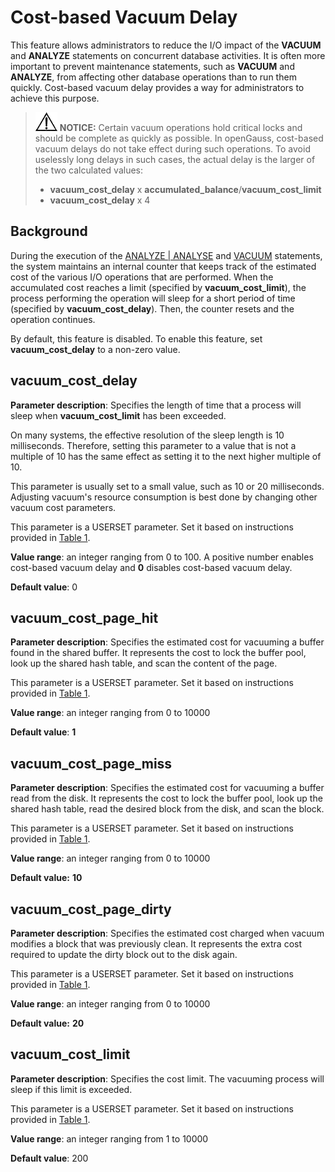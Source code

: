 # Cost-based Vacuum Delay<a name="EN-US_TOPIC_0289900148"></a>

This feature allows administrators to reduce the I/O impact of the  **VACUUM**  and  **ANALYZE**  statements on concurrent database activities. It is often more important to prevent maintenance statements, such as  **VACUUM**  and  **ANALYZE**, from affecting other database operations than to run them quickly. Cost-based vacuum delay provides a way for administrators to achieve this purpose.

>![](public_sys-resources/icon-notice.gif) **NOTICE:** 
>Certain vacuum operations hold critical locks and should be complete as quickly as possible. In openGauss, cost-based vacuum delays do not take effect during such operations. To avoid uselessly long delays in such cases, the actual delay is the larger of the two calculated values:
>-   **vacuum\_cost\_delay**  x  **accumulated\_balance**/**vacuum\_cost\_limit**
>-   **vacuum\_cost\_delay**  x 4

## Background<a name="en-us_topic_0283136744_en-us_topic_0237124702_en-us_topic_0059778692_s07d4dedef9d24a83acb5d9412d6b68fc"></a>

During the execution of the  [ANALYZE | ANALYSE](en-us_topic_0289900881.md)  and  [VACUUM](en-us_topic_0289900615.md)  statements, the system maintains an internal counter that keeps track of the estimated cost of the various I/O operations that are performed. When the accumulated cost reaches a limit \(specified by  **vacuum\_cost\_limit**\), the process performing the operation will sleep for a short period of time \(specified by  **vacuum\_cost\_delay**\). Then, the counter resets and the operation continues.

By default, this feature is disabled. To enable this feature, set  **vacuum\_cost\_delay**  to a non-zero value.

## vacuum\_cost\_delay<a name="en-us_topic_0283136744_en-us_topic_0237124702_section117926911015"></a>

**Parameter description**: Specifies the length of time that a process will sleep when  **vacuum\_cost\_limit**  has been exceeded.

On many systems, the effective resolution of the sleep length is 10 milliseconds. Therefore, setting this parameter to a value that is not a multiple of 10 has the same effect as setting it to the next higher multiple of 10.

This parameter is usually set to a small value, such as 10 or 20 milliseconds. Adjusting vacuum's resource consumption is best done by changing other vacuum cost parameters.

This parameter is a USERSET parameter. Set it based on instructions provided in  [Table 1](../DatabaseAdministrationGuide/resetting-parameters.md#en-us_topic_0283137176_en-us_topic_0237121562_en-us_topic_0059777490_t91a6f212010f4503b24d7943aed6d846).

**Value range**: an integer ranging from 0 to 100. A positive number enables cost-based vacuum delay and  **0**  disables cost-based vacuum delay.

**Default value**: 0

## vacuum\_cost\_page\_hit<a name="en-us_topic_0283136744_en-us_topic_0237124702_section1288159151015"></a>

**Parameter description**: Specifies the estimated cost for vacuuming a buffer found in the shared buffer. It represents the cost to lock the buffer pool, look up the shared hash table, and scan the content of the page.

This parameter is a USERSET parameter. Set it based on instructions provided in  [Table 1](../DatabaseAdministrationGuide/resetting-parameters.md#en-us_topic_0283137176_en-us_topic_0237121562_en-us_topic_0059777490_t91a6f212010f4503b24d7943aed6d846).

**Value range**: an integer ranging from 0 to 10000

**Default value**:  **1**

## vacuum\_cost\_page\_miss<a name="en-us_topic_0283136744_en-us_topic_0237124702_section165681910191413"></a>

**Parameter description**: Specifies the estimated cost for vacuuming a buffer read from the disk. It represents the cost to lock the buffer pool, look up the shared hash table, read the desired block from the disk, and scan the block.

This parameter is a USERSET parameter. Set it based on instructions provided in  [Table 1](../DatabaseAdministrationGuide/resetting-parameters.md#en-us_topic_0283137176_en-us_topic_0237121562_en-us_topic_0059777490_t91a6f212010f4503b24d7943aed6d846).

**Value range**: an integer ranging from 0 to 10000

**Default value:** **10**

## vacuum\_cost\_page\_dirty<a name="en-us_topic_0283136744_en-us_topic_0237124702_section412883521410"></a>

**Parameter description**: Specifies the estimated cost charged when vacuum modifies a block that was previously clean. It represents the extra cost required to update the dirty block out to the disk again.

This parameter is a USERSET parameter. Set it based on instructions provided in  [Table 1](../DatabaseAdministrationGuide/resetting-parameters.md#en-us_topic_0283137176_en-us_topic_0237121562_en-us_topic_0059777490_t91a6f212010f4503b24d7943aed6d846).

**Value range**: an integer ranging from 0 to 10000

**Default value:** **20**

## vacuum\_cost\_limit<a name="en-us_topic_0283136744_en-us_topic_0237124702_section1557591091412"></a>

**Parameter description**: Specifies the cost limit. The vacuuming process will sleep if this limit is exceeded.

This parameter is a USERSET parameter. Set it based on instructions provided in  [Table 1](../DatabaseAdministrationGuide/resetting-parameters.md#en-us_topic_0283137176_en-us_topic_0237121562_en-us_topic_0059777490_t91a6f212010f4503b24d7943aed6d846).

**Value range**: an integer ranging from 1 to 10000

**Default value**: 200

